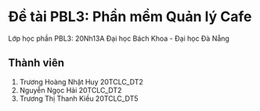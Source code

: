 # Đề tài PBL3: Phần mềm Quản lý Cafe

Lớp học phần PBL3: 20Nh13A
Đại học Bách Khoa - Đại học Đà Nẵng

## Thành viên

1.	Trương Hoàng Nhật Huy	20TCLC_DT2
2.	Nguyễn Ngọc Hải		20TCLC_DT2
3.	Trương Thị Thanh Kiều	20TCLC_DT5
